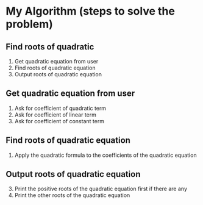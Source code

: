 # My Algorithm (steps to solve the problem)

## Find roots of quadratic 
1. Get quadratic equation from user
2. Find roots of quadratic equation
3. Output roots of quadratic equation

## Get quadratic equation from user
1. Ask for coefficient of quadratic term
2. Ask for coefficient of linear term
3. Ask for coefficient of constant term

## Find roots of quadratic equation
1. Apply the quadratic formula to the coefficients of the quadratic equation

## Output roots of quadratic equation
3. Print the positive roots of the quadratic equation first if there are any
4. Print the other roots of the quadratic equation